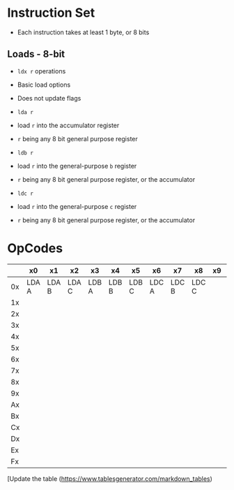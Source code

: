 # Instruction Set

* Each instruction takes at least 1 byte, or 8 bits

## Loads - 8-bit

* `ldx r` operations
* Basic load options
* Does not update flags

* `lda r` 
* load `r` into the accumulator register
* `r` being any 8 bit general purpose register

* `ldb r` 
* load `r` into the general-purpose `b` register
* `r` being any 8 bit general purpose register, or the accumulator

* `ldc r` 
* load `r` into the general-purpose `c` register
* `r` being any 8 bit general purpose register, or the accumulator

# OpCodes

|     | x0    | x1    | x2    | x3    | x4    | x5    | x6    | x7    | x8    | x9 | xA | xB | xC | xD | xE | xF |
|-----|-------|-------|-------|-------|-------|-------|-------|-------|-------|----|----|----|----|----|----|----|
| 0x  | LDA A | LDA B | LDA C | LDB A | LDB B | LDB C | LDC A | LDC B | LDC C |    |    |    |    |    |    |    |
| 1x  |       |       |       |       |       |       |       |       |       |    |    |    |    |    |    |    |
| 2x  |       |       |       |       |       |       |       |       |       |    |    |    |    |    |    |    |
| 3x  |       |       |       |       |       |       |       |       |       |    |    |    |    |    |    |    |
| 4x  |       |       |       |       |       |       |       |       |       |    |    |    |    |    |    |    |
| 5x  |       |       |       |       |       |       |       |       |       |    |    |    |    |    |    |    |
| 6x  |       |       |       |       |       |       |       |       |       |    |    |    |    |    |    |    |
| 7x  |       |       |       |       |       |       |       |       |       |    |    |    |    |    |    |    |
| 8x  |       |       |       |       |       |       |       |       |       |    |    |    |    |    |    |    |
| 9x  |       |       |       |       |       |       |       |       |       |    |    |    |    |    |    |    |
|  Ax |       |       |       |       |       |       |       |       |       |    |    |    |    |    |    |    |
| Bx  |       |       |       |       |       |       |       |       |       |    |    |    |    |    |    |    |
| Cx  |       |       |       |       |       |       |       |       |       |    |    |    |    |    |    |    |
| Dx  |       |       |       |       |       |       |       |       |       |    |    |    |    |    |    |    |
| Ex  |       |       |       |       |       |       |       |       |       |    |    |    |    |    |    |    |
|  Fx |       |       |       |       |       |       |       |       |       |    |    |    |    |    |    |    |

[Update the table (https://www.tablesgenerator.com/markdown_tables)
